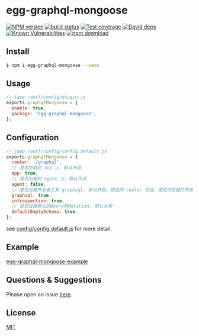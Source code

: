# egg-graphql-mongoose

[![NPM version][npm-image]][npm-url]
[![build status][action-image]][action-url]
[![Test coverage][codecov-image]][codecov-url]
[![David deps][david-image]][david-url]
[![Known Vulnerabilities][snyk-image]][snyk-url]
[![npm download][download-image]][download-url]
![]()

[npm-image]: https://img.shields.io/npm/v/egg-graphql-mongoose.svg?style=flat-square
[npm-url]: https://npmjs.org/package/egg-graphql-mongoose
[action-image]: https://github.com/Quinton/egg-graphql-mongoose/workflows/build/badge.svg
[action-url]: https://github.com/Quinton/egg-graphql-mongoose/actions
[codecov-image]: https://codecov.io/gh/Quinton/egg-graphql-mongoose/branch/master/graph/badge.svg
[codecov-url]: https://codecov.io/gh/Quinton/egg-graphql-mongoose
[david-image]: https://img.shields.io/david/Quinton/egg-graphql-mongoose.svg?style=flat-square
[david-url]: https://david-dm.org/Quinton/egg-graphql-mongoose
[snyk-image]: https://snyk.io/test/npm/egg-graphql-mongoose/badge.svg?style=flat-square
[snyk-url]: https://snyk.io/test/npm/egg-graphql-mongoose
[download-image]: https://img.shields.io/npm/dm/egg-graphql-mongoose.svg?style=flat-square
[download-url]: https://npmjs.org/package/egg-graphql-mongoose

<!--
Description here.
-->

## Install

```bash
$ npm i egg-graphql-mongoose --save
```

## Usage

```js
// {app_root}/config/plugin.js
exports.graphqlMongoose = {
  enable: true,
  package: 'egg-graphql-mongoose',
};
```

## Configuration

```js
// {app_root}/config/config.default.js
exports.graphqlMongoose = {
  router: '/graphql',
  // 是否加载到 app 上，默认开启
  app: true,
  // 是否加载到 agent 上，默认关闭
  agent: false,
  // 是否加载开发者工具 graphiql, 默认开启。路由同 router 字段。使用浏览器打开该可见。
  graphiql: true,
  introspection: true,
  // 是否设置默认的Query和Mutation, 默认关闭
  defaultEmptySchema: true,
};
```

see [config/config.default.js](config/config.default.js) for more detail.

## Example

[egg-graphql-mongoose-example](https://github.com/Quinton/egg-graphql-mongoose-example)

## Questions & Suggestions

Please open an issue [here](https://github.com/Quinton/egg-graphql-mongoose/issues).

## License

[MIT](LICENSE)
